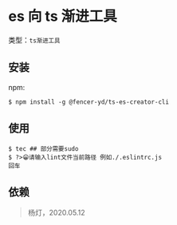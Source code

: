 # es 向 ts 渐进工具

类型：`ts渐进工具`

## 安装

npm:

```shell
$ npm install -g @fencer-yd/ts-es-creator-cli
```

## 使用

```shell
$ tec ## 部分需要sudo
$ ?>😁请输入lint文件当前路径 例如./.eslintrc.js
回车
```

## 依赖

> 杨灯，2020.05.12
